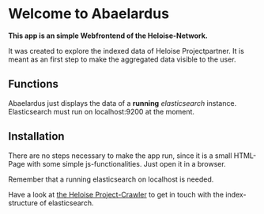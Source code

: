 # Welcome to Abaelardus
**This app is an simple Webfrontend of the Heloise-Network.**

It was created to explore the indexed data of Heloise Projectpartner. It is meant as an first step to make the aggregated data visible to the user.

## Functions

Abaelardus just displays the data of a **running** *elasticsearch* instance. Elasticsearch must run on localhost:9200 at the moment.

## Installation

There are no steps necessary to make the app run, since it is a small HTML-Page with some simple js-functionalities. Just open it in a browser.

Remember that a running elasticsearch on localhost is needed.

Have a look at [the Heloise Project-Crawler](https://github.com/heloisenetwork/project-crawler) to get in touch with the index-structure of elasticsearch.
